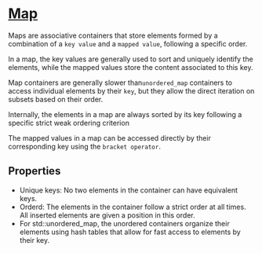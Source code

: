 # [Map](https://www.cplusplus.com/reference/map/map/)
Maps are associative containers that store elements formed by a combination of a `key value` and a `mapped value`, following a specific order. 

In a map, the key values are generally used to sort and uniquely identify the elements, while the mapped values store the content associated to this key.

Map containers are generally slower than`unordered_map` containers to access individual elements by their `key`, but they allow the direct iteration on subsets based on their order.

Internally, the elements in a map are always sorted by its key following a specific strict weak ordering criterion

The mapped values in a map can be accessed directly by their corresponding key using the `bracket operator`.

## Properties
* Unique keys: No two elements in the container can have equivalent keys.
* Orderd: The elements in the container follow a strict order at all times. All inserted elements are given a position in this order.
* For std::unordered_map, the unordered containers organize their elements using hash tables that allow for fast access to elements by their key.